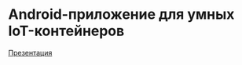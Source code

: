 # Android-приложение для умных IoT-контейнеров
[Презентация](https://docs.google.com/presentation/d/16sAFmrJk94AYYghug9WweuzxHz9e71iY/edit?usp=sharing&ouid=117500544437327713203&rtpof=true&sd=true)
